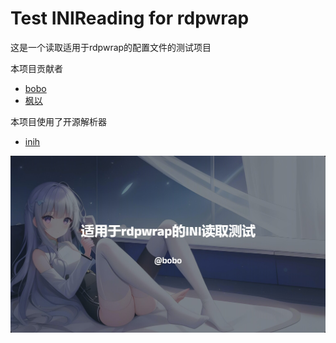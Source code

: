 # Test INIReading for rdpwrap

这是一个读取适用于rdpwrap的配置文件的测试项目

本项目贡献者
- [bobo](https://github.com/bobo334)
- [枫以](https://github.com/ByzhBlithe)

本项目使用了开源解析器
- [inih](https://github.com/benhoyt/inih)

![image](https://raw.githubusercontent.com/bobo334/Coding-Test/refs/heads/main/Test-INIReading-for-rdpwrap/background.jpg)
